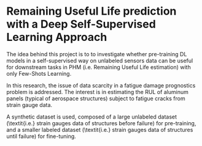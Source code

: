 # Remaining Useful Life prediction with a Deep Self-Supervised Learning Approach

The idea behind this project is to to investigate whether pre-training DL models in a self-supervised way on unlabeled sensors data can be useful for downstream tasks in PHM (i.e. Remaining Useful Life estimation) with only Few-Shots Learning.

In this research, the issue of data scarcity in a fatigue damage prognostics problem is addressed. The interest is in estimating the RUL of aluminum panels (typical of aerospace structures) subject to fatigue cracks from strain gauge data.

A synthetic dataset is used, composed of a large unlabeled dataset (\textit{i.e.} strain gauges data of structures before failure) for pre-training, and a smaller labeled dataset (\textit{i.e.} strain gauges data of structures until failure) for fine-tuning.



